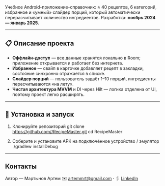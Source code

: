 Учебное Android-приложение-справочник: ≈ 40 рецептов, 6 категорий, избранное и
«умный» слайдер порций, который автоматически перерасчитывает количество
ингредиентов. Разработка: **ноябрь 2024 — январь 2025**.

---

## 📋 Описание проекта

* **Оффлайн-доступ** — все данные хранятся локально в Room; приложение
  открывается и работает без интернета.  
* **Избранное** — свайп в карточке добавляет рецепт в закладки, состояние
  синхронно отражается в списке.  
* **Слайдер порций** — пользователь задаёт 1–10 порций, ингредиенты
  пересчитываются «на лету».  
* **Чистая архитектура MVVM** и DI через Hilt — логика отделена от UI, поэтому
  проект легко расширять.

---

## 🚀 Установка и запуск

1. Клонируйте репозиторий
git clone [https://github.com/<yourUser>/RecipeMaster.git](https://github.com/ArtemMrtN/AndroidRecipesApp/)
cd RecipeMaster

2. Соберите и установите APK на подключённое устройство / эмулятор
./gradlew installDebug

---

## Контакты
Автор — Мартынов Артем
✉️ artemmrt@gmail.com · 🖇 [LinkedIn](https://www.linkedin.com/in/artem-n-martynov/)
